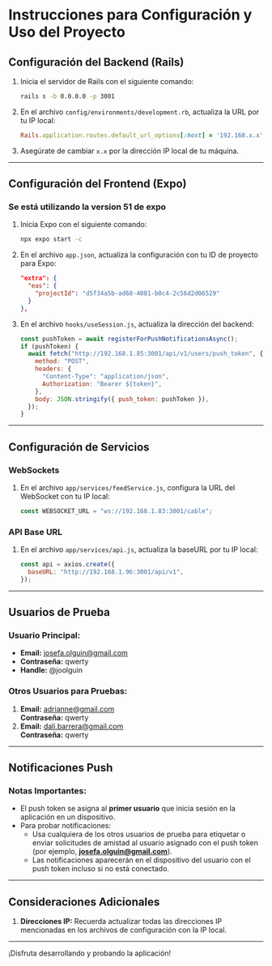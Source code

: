 # Instrucciones para Configuración y Uso del Proyecto

## Configuración del Backend (Rails)

1. Inicia el servidor de Rails con el siguiente comando:

   ```bash
   rails s -b 0.0.0.0 -p 3001
   ```

2. En el archivo `config/environments/development.rb`, actualiza la URL por tu IP local:

   ```ruby
   Rails.application.routes.default_url_options[:host] = '192.168.x.x' # Usa tu IP local
   ```

3. Asegúrate de cambiar `x.x` por la dirección IP local de tu máquina.

---

## Configuración del Frontend (Expo)

### **Se está utilizando la version 51 de expo**

1. Inicia Expo con el siguiente comando:

   ```bash
   npx expo start -c
   ```

2. En el archivo `app.json`, actualiza la configuración con tu ID de proyecto para Expo:

   ```json
   "extra": {
     "eas": {
       "projectId": "d5f34a5b-ad68-4081-b0c4-2c56d2d06529"
     }
   },
   ```

3. En el archivo `hooks/useSession.js`, actualiza la dirección del backend:
   ```javascript
   const pushToken = await registerForPushNotificationsAsync();
   if (pushToken) {
     await fetch("http://192.168.1.85:3001/api/v1/users/push_token", {
       method: "POST",
       headers: {
         "Content-Type": "application/json",
         Authorization: "Bearer ${token}",
       },
       body: JSON.stringify({ push_token: pushToken }),
     });
   }
   ```

---

## Configuración de Servicios

### WebSockets

1. En el archivo `app/services/feedService.js`, configura la URL del WebSocket con tu IP local:
   ```javascript
   const WEBSOCKET_URL = "ws://192.168.1.83:3001/cable";
   ```

### API Base URL

1. En el archivo `app/services/api.js`, actualiza la baseURL por tu IP local:
   ```javascript
   const api = axios.create({
     baseURL: "http://192.168.1.96:3001/api/v1",
   });
   ```

---

## Usuarios de Prueba

### Usuario Principal:

- **Email:** josefa.olguin@gmail.com
- **Contraseña:** qwerty
- **Handle:** @joolguin

### Otros Usuarios para Pruebas:

1. **Email:** adrianne@gmail.com  
   **Contraseña:** qwerty
2. **Email:** dali.barrera@gmail.com  
   **Contraseña:** qwerty

---

## Notificaciones Push

### Notas Importantes:

- El push token se asigna al **primer usuario** que inicia sesión en la aplicación en un dispositivo.
- Para probar notificaciones:
  - Usa cualquiera de los otros usuarios de prueba para etiquetar o enviar solicitudes de amistad al usuario asignado con el push token (por ejemplo, **josefa.olguin@gmail.com**).
  - Las notificaciones aparecerán en el dispositivo del usuario con el push token incluso si no está conectado.

---

## Consideraciones Adicionales

1. **Direcciones IP:** Recuerda actualizar todas las direcciones IP mencionadas en los archivos de configuración con la IP local.

---

¡Disfruta desarrollando y probando la aplicación!
